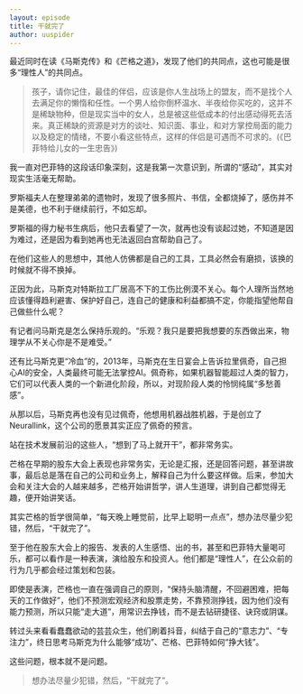 ```yaml
---
layout: episode
title: 干就完了
author: uuspider
---
```

最近同时在读《马斯克传》和《芒格之道》，发现了他们的共同点，这也可能是很多“理性人”的共同点。

>孩子，请你记住，最佳的伴侣，应该是你人生战场上的盟友，而不是找个人去满足你的懒惰和任性。一个男人给你倒杯温水、半夜给你买吃的，这并不是稀缺物种，但是现实当中的女人，总是被这些低成本的付出感动得死去活来。真正稀缺的资源是对方的谈吐、知识面、事业，和对方掌控局面的能力以及稳定的情绪，不要小看这些特点，这样的伴侣是可遇而不可求的。(《巴菲特给儿女的一生忠告》)

我一直对巴菲特的这段话印象深刻，这是我第一次意识到，所谓的“感动”，其实对现实生活毫无帮助。

罗斯福夫人在整理弟弟的遗物时，发现了很多照片、书信，全都烧掉了，感伤并不是美德，也不利于继续前行，不如忘却。

罗斯福的得力秘书生病后，他只去看望了一次，就再也没有谈起过她，不知道是因为难过，还是因为看到她再也无法返回白宫帮助自己了。

在他们这些人的思想中，其他人仿佛都是自己的工具，工具必然会有磨损，该换的时候就不得不换掉。

正因为此，马斯克对特斯拉工厂居高不下的工伤比例漠不关心。每个人理所当然地应该懂得趋利避害、保护好自己，连自己的健康和利益都搞不定，你能指望他帮自己做些什么呢？

有记者问马斯克是怎么保持乐观的。“乐观？我只是要把我想要的东西做出来，物理学从不关心你是不是难受。”

还有比马斯克更“冷血”的，2013年，马斯克在生日宴会上告诉拉里佩奇，自己担心AI的安全，人类最终可能无法掌控AI。佩奇称，如果机器智能超过人类的智力，它们可以代表人类的一个新进化阶段，所以，对现阶段人类的怜悯纯属“多愁善感”。

从那以后，马斯克再也没有见过佩奇，他想用机器战胜机器，于是创立了Neurallink，这个公司的愿景其实正应了佩奇的预言。

站在技术发展前沿的这些人，“想到了马上就开干”，都非常务实。

芒格在早期的股东大会上表现也非常务实，无论是汇报，还是回答问题，甚至讲故事，最后总是落在自己的公司和业务上，解释自己为什么要这样做。后来，参加大会和关注大会的人越来越多，芒格开始讲哲学，讲人生道理，讲到自己都觉得无趣，便开始讲笑话。

其实芒格的哲学很简单，“每天晚上睡觉前，比早上聪明一点点”，想办法尽量少犯错，然后，“干就完了”。

至于他在股东大会上的报告、发表的人生感悟、出的书，甚至和巴菲特大量喝可乐，都可以看作是一种表演，演给股东和投资人。他们都是“理性人”，在公众前的行为几乎都会经过策划和包装。

即使是表演，芒格也一直在强调自己的原则，“保持头脑清醒，不回避困难，把每天的工作做好”，他们不预测宏观经济和股票走势，不靠预测挣钱，因为他们没有能力预测，所以只能“走大道”，用常识去挣钱，而不是去钻研捷径、诀窍或阴谋。

转过头来看看蠢蠢欲动的芸芸众生，他们刷着抖音，纠结于自己的“意志力”、“专注力”，终日思考马斯克为什么能够“成功”、芒格、巴菲特如何“挣大钱”。

这些问题，根本就不是问题。

>想办法尽量少犯错，然后，“干就完了”。
